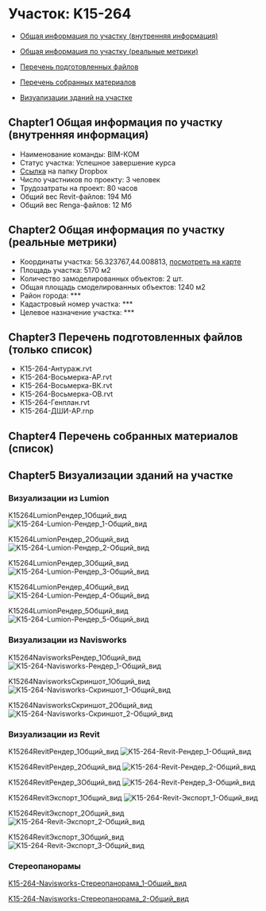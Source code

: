 # Участок: K15-264

* [Общая информация по участку (внутренняя информация)](#Chapter1)

* [Общая информация по участку (реальные метрики)](#Chapter2)

* [Перечень подготовленных файлов](#Chapter3)

* [Перечень собранных материалов](#Chapter4)

* [Визуализации зданий на участке](#Chapter5)

## <a id="test">Chapter1</a> Общая информация по участку (внутренняя информация)
+ Наименование команды: BIM-КОМ
+ Статус участка: Успешное завершение курса
+ [Ссылка](https://www.dropbox.com/sh/wvvgv1nw1iqred9/AACZzBu5vIqFjmxXNuxPU5Ofa/K15_264?dl=0) на папку Dropbox
+ Число участников по проекту: 3 человек
+ Трудозатраты на проект: 80 часов
+ Общий вес Revit-файлов: 194 Мб
+ Общий вес Renga-файлов: 12 Мб
## <a id="test">Chapter2</a> Общая информация по участку (реальные метрики)
+ Координаты участка: 56.323767,44.008813, [посмотреть на карте]("yandex.ru/maps/47/nizhny-novgorod/?ll=56.323767%2C44.008813&z=19")
+ Площадь участка: 5170 м2
+ Количество замоделированных объектов: 2 шт.
+ Общая площадь смоделированных объектов: 1240 м2
+ Район города: *** 
+ Кадастровый номер участка: *** 
+ Целевое назначение участка: *** 
## <a id="test">Chapter3</a> Перечень подготовленных файлов (только список)
+ К15-264-Антураж.rvt
+ К15-264-Восьмерка-АР.rvt
+ К15-264-Восьмерка-ВК.rvt
+ К15-264-Восьмерка-ОВ.rvt
+ К15-264-Генплан.rvt
+ К15-264-ДШИ-АР.rnp
## <a id="test">Chapter4</a> Перечень собранных материалов (список)
## <a id="test">Chapter5</a> Визуализации зданий на участке
### Визуализации из Lumion
K15264LumionРендер_1Общий_вид
![K15-264-Lumion-Рендер_1-Общий_вид](/Images/K15_264/K15-264-Lumion-Рендер_1-Общий_вид_Compressed.jpg)

K15264LumionРендер_2Общий_вид
![K15-264-Lumion-Рендер_2-Общий_вид](/Images/K15_264/K15-264-Lumion-Рендер_2-Общий_вид_Compressed.jpg)

K15264LumionРендер_3Общий_вид
![K15-264-Lumion-Рендер_3-Общий_вид](/Images/K15_264/K15-264-Lumion-Рендер_3-Общий_вид_Compressed.jpg)

K15264LumionРендер_4Общий_вид
![K15-264-Lumion-Рендер_4-Общий_вид](/Images/K15_264/K15-264-Lumion-Рендер_4-Общий_вид_Compressed.jpg)

K15264LumionРендер_5Общий_вид
![K15-264-Lumion-Рендер_5-Общий_вид](/Images/K15_264/K15-264-Lumion-Рендер_5-Общий_вид_Compressed.jpg)

### Визуализации из Navisworks
K15264NavisworksРендер_1Общий_вид
![K15-264-Navisworks-Рендер_1-Общий_вид](/Images/K15_264/K15-264-Navisworks-Рендер_1-Общий_вид_Compressed.jpg)

K15264NavisworksСкриншот_1Общий_вид
![K15-264-Navisworks-Скриншот_1-Общий_вид](/Images/K15_264/K15-264-Navisworks-Скриншот_1-Общий_вид_Compressed.jpg)

K15264NavisworksСкриншот_2Общий_вид
![K15-264-Navisworks-Скриншот_2-Общий_вид](/Images/K15_264/K15-264-Navisworks-Скриншот_2-Общий_вид_Compressed.jpg)

### Визуализации из Revit
K15264RevitРендер_1Общий_вид
![K15-264-Revit-Рендер_1-Общий_вид](/Images/K15_264/K15-264-Revit-Рендер_1-Общий_вид_Compressed.jpg)

K15264RevitРендер_2Общий_вид
![K15-264-Revit-Рендер_2-Общий_вид](/Images/K15_264/K15-264-Revit-Рендер_2-Общий_вид_Compressed.jpg)

K15264RevitРендер_3Общий_вид
![K15-264-Revit-Рендер_3-Общий_вид](/Images/K15_264/K15-264-Revit-Рендер_3-Общий_вид_Compressed.jpg)

K15264RevitЭкспорт_1Общий_вид
![K15-264-Revit-Экспорт_1-Общий_вид](/Images/K15_264/K15-264-Revit-Экспорт_1-Общий_вид_Compressed.jpg)

K15264RevitЭкспорт_2Общий_вид
![K15-264-Revit-Экспорт_2-Общий_вид](/Images/K15_264/K15-264-Revit-Экспорт_2-Общий_вид_Compressed.jpg)

K15264RevitЭкспорт_3Общий_вид
![K15-264-Revit-Экспорт_3-Общий_вид](/Images/K15_264/K15-264-Revit-Экспорт_3-Общий_вид_Compressed.jpg)

### Стереопанорамы
[K15-264-Navisworks-Стереопанорама_1-Общий_вид](https://pano.autodesk.com/pano.html?url=jpgs/825d591c-7ced-46f9-8c89-e67e8b0e5028&version=2)

[K15-264-Navisworks-Стереопанорама_2-Общий_вид](https://pano.autodesk.com/pano.html?url=jpgs/0f43ca54-88a7-45e0-98da-51d5335b2a73&version=2)

